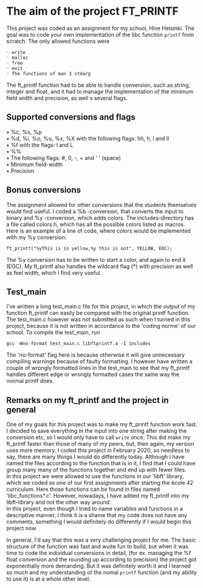 # The aim of the project FT_PRINTF
This project was coded as an assignment for my school, Hive Helsinki. The goal was to code your own implementation of the libc function `printf` from scratch. The only allowed functions were
```
◦ write
◦ malloc
◦ free
◦ exit
◦ The functions of man 3 stdarg
```

The ft_printf function had to be able to handle conversion, such as string, integer and float, and it had to manage the implementation of the minimum field width and precision, as well s several flags.

## Supported conversions and flags
• %c, %s, %p  
• %d, %i, %o, %u, %x, %X with the following flags: hh, h, l and ll  
• %f with the flags: l and L  
• %%  
• The following flags: #, 0, -, + and ' ' (space)  
• Minimum field-width  
• Precision  

## Bonus conversions
The assignment allowed for other conversions that the students themselves would find useful. I coded
a %b -conversion, that converts the input to binary and %y -conversion, which adds colors.
The includes-directory has a file called colors.h, which has all the possible colors listed as macros. Here is an example of a line of code, where colors would be implemented with my %y conversion:
```
ft_printf("%yThis is in yellow,%y this is not", YELLOW, EOC); 
```
The %y conversion has to be written to start a color, and again to end it (EOC).
My ft_printf also handles the wildcard flag (*) with precision as well as feel width, which I find very useful.

## Test_main
I've written a long test_main.c file for this project, in which the output of my function ft_printf can easily be compared with the original printf function.
The test_main.c however was not submitted as such when I turned in this project, because it is not written in accordance to the 'coding norme' of our school.
To compile the test_main, run
```
gcc -Wno-format test_main.c libftprintf.a -I includes
```
The 'no-format' flag here is because otherwise it will give unnecessary compiling warnings because of faulty formatting. I however have written a couple of wrongly formatted lines 
in the test_main to see that my ft_printf handles different edge or wrongly formatted cases the same way the normal printf does.

## Remarks on my ft_printf and the project in general
One of my goals for this project was to make my ft_printf function work fast. I decided to save everything in the input 
into one string after making the conversion etc, so I would only have to call `write` once. This did make my ft_printf 
faster than those of many of my peers, but, then again, my version uses more memory.
I coded this project in February 2020, so needless to say, there are many things I would do differently today. Although I have
named the files according to the function that is in it, I find that I could have group many many of the functions together and end
up with fewer files.  
In this project we were allowed to use the functions in our 'libft' library, which we coded as one of our first assignments after starting the
école 42 curriculum. Here those functions can be found in files named 'libc_functions*.c'. However, nowadays, I have
added my ft_printf into my libft-library and not the other way around.  
In this project, even though I tried to name variables and functions in a descriptive manner, I think it is a shame that 
my code does not have any comments, something I would definitely do differently if I would begin this project now.  
  
In general, I'd say that this was a very challenging project for me. The basic structure of the function was fast and wuite 
fun to build, but when it was time to code the individual conversions in detail, (for ex. managing the %f float conversion and the rounding up according to precision)
 the project got exponentially more demanding. But it was definitely worth it and I learned so much and my understanding
 of the nomal `printf` function (and my ability to use it) is at a whole other level.
